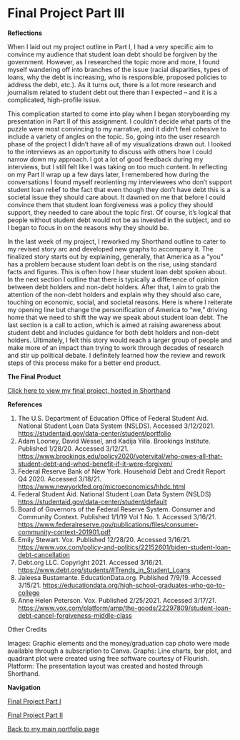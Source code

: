 # Final Project Part III

**Reflections**

When I laid out my project outline in Part I, I had a very specific aim to convince my audience that student loan debt should be forgiven by the government. However, as I researched the topic more and more, I found myself wandering off into branches of the issue (racial disparities, types of loans, why the debt is increasing, who is responsible, proposed policies to address the debt, etc.). As it turns out, there is a lot more research and journalism related to student debt out there than I expected – and it is a complicated, high-profile issue.

This complication started to come into play when I began storyboarding my presentation in Part II of this assignment. I couldn’t decide what parts of the puzzle were most convincing to my narrative, and it didn’t feel cohesive to include a variety of angles on the topic. So, going into the user research phase of the project I didn’t have all of my visualizations drawn out. I looked to the interviews as an opportunity to discuss with others how I could narrow down my approach. I got a lot of good feedback during my interviews, but I still felt like I was taking on too much content. In reflecting on my Part II wrap up a few days later, I remembered how during the conversations I found myself reorienting my interviewees who don’t support student loan relief to the fact that even though they don’t have debt this is a societal issue they should care about. It dawned on me that before I could convince them that student loan forgiveness was a policy they should support, they needed to care about the topic first. Of course, it’s logical that people without student debt would not be as invested in the subject, and so I began to focus in on the reasons why they should be. 

In the last week of my project, I reworked my Shorthand outline to cater to my revised story arc and developed new graphs to accompany it. The finalized story starts out by explaining, generally, that America as a “you” has a problem because student loan debt is on the rise, using standard facts and figures. This is often how I hear student loan debt spoken about. In the next section I outline that there is typically a difference of opinion between debt holders and non-debt holders. After that, I aim to grab the attention of the non-debt holders and explain why they should also care, touching on economic, social, and societal reasons. Here is where I reiterate my opening line but change the personification of America to “we,” driving home that we need to shift the way we speak about student loan debt. The last section is a call to action, which is aimed at raising awareness about student debt and includes guidance for both debt holders and non-debt holders. Ultimately, I felt this story would reach a larger group of people and make more of an impact than trying to work through decades of research and stir up political debate. I definitely learned how the review and rework steps of this process make for a better end product.


**The Final Product**

[Click here to view my final project, hosted in Shorthand](https://carnegiemellon.shorthandstories.com/americas-student-debt-problem-/index.html)

**References**

1. The U.S. Department of Education Office of Federal Student Aid. National Student Loan Data System (NSLDS). Accessed 3/12/2021. https://studentaid.gov/data-center/student/portfolio
2. Adam Looney, David Wessel, and Kadija Yilla. Brookings Institute. Published 1/28/20. Accessed 3/12/21. https://www.brookings.edu/policy2020/votervital/who-owes-all-that-student-debt-and-whod-benefit-if-it-were-forgiven/
3. Federal Reserve Bank of New York. Household Debt and Credit Report Q4 2020. Accessed 3/18/21. https://www.newyorkfed.org/microeconomics/hhdc.html
4. Federal Student Aid. National Student Loan Data System (NSLDS) https://studentaid.gov/data-center/student/default
5. Board of Governors of the Federal Reserve System. Consumer and Community Context. Published 1/1/19 Vol 1 No. 1. Accessed 3/16/21. https://www.federalreserve.gov/publications/files/consumer-community-context-201901.pdf
6. Emily Stewart. Vox. Published 12/28/20. Accessed 3/16/21. https://www.vox.com/policy-and-politics/22152601/biden-student-loan-debt-cancellation
7. Debt.org LLC. Copyright 2021. Accessed 3/16/21. https://www.debt.org/students/#Trends_in_Student_Loans
8. Jaleesa Bustamante. EducationData.org. Published 7/9/19. Accessed 3/15/21. https://educationdata.org/high-school-graduates-who-go-to-college
9. Anne Helen Peterson. Vox. Published 2/25/2021. Accessed 3/17/21. https://www.vox.com/platform/amp/the-goods/22297809/student-loan-debt-cancel-forgiveness-middle-class

Other Credits

Images: Graphic elements and the money/graduation cap photo were made available through a subscription to Canva.
Graphs: Line charts, bar plot, and quadrant plot were created using free software courtesy of Flourish. 
Platform: The presentation layout was created and hosted through Shorthand.


**Navigation**

[Final Project Part I](/final_project_Kelsey.md)

[Final Project Part II](/final_project2_Kelsey.md)

[Back to my main portfolio page](https://kemulka.github.io/portfolio/)
